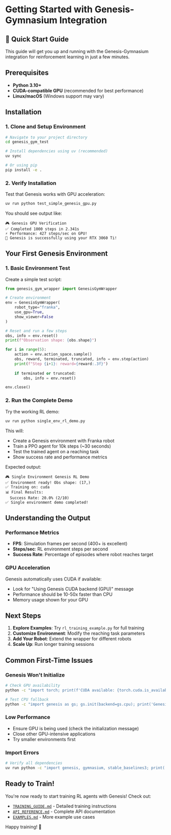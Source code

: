 # Getting Started with Genesis-Gymnasium Integration

## 🚀 Quick Start Guide

This guide will get you up and running with the Genesis-Gymnasium integration for reinforcement learning in just a few minutes.

## Prerequisites

- **Python 3.10+** 
- **CUDA-compatible GPU** (recommended for best performance)
- **Linux/macOS** (Windows support may vary)

## Installation

### 1. Clone and Setup Environment

```bash
# Navigate to your project directory
cd genesis_gym_test

# Install dependencies using uv (recommended)
uv sync

# Or using pip
pip install -e .
```

### 2. Verify Installation

Test that Genesis works with GPU acceleration:

```bash
uv run python test_simple_genesis_gpu.py
```

You should see output like:
```
🎮 Genesis GPU Verification
✅ Completed 1000 steps in 2.341s
⚡ Performance: 427 steps/sec on GPU!
🎉 Genesis is successfully using your RTX 3060 Ti!
```

## Your First Genesis Environment

### 1. Basic Environment Test

Create a simple test script:

```python
from genesis_gym_wrapper import GenesisGymWrapper

# Create environment
env = GenesisGymWrapper(
    robot_type="franka",
    use_gpu=True,
    show_viewer=False
)

# Reset and run a few steps
obs, info = env.reset()
print(f"Observation shape: {obs.shape}")

for i in range(5):
    action = env.action_space.sample()
    obs, reward, terminated, truncated, info = env.step(action)
    print(f"Step {i+1}: reward={reward:.3f}")
    
    if terminated or truncated:
        obs, info = env.reset()

env.close()
```

### 2. Run the Complete Demo

Try the working RL demo:

```bash
uv run python single_env_rl_demo.py
```

This will:
- Create a Genesis environment with Franka robot
- Train a PPO agent for 10k steps (~30 seconds)
- Test the trained agent on a reaching task
- Show success rate and performance metrics

Expected output:
```
🎮 Single Environment Genesis RL Demo
✅ Environment ready! Obs shape: (17,)
✅ Training on: cuda
📊 Final Results:
  Success Rate: 20.0% (2/10)
✅ Single environment demo completed!
```

## Understanding the Output

### Performance Metrics
- **FPS**: Simulation frames per second (400+ is excellent)
- **Steps/sec**: RL environment steps per second
- **Success Rate**: Percentage of episodes where robot reaches target

### GPU Acceleration
Genesis automatically uses CUDA if available:
- Look for "Using Genesis CUDA backend (GPU)" message
- Performance should be 10-50x faster than CPU
- Memory usage shown for your GPU

## Next Steps

1. **Explore Examples**: Try `rl_training_example.py` for full training
2. **Customize Environment**: Modify the reaching task parameters
3. **Add Your Robot**: Extend the wrapper for different robots
4. **Scale Up**: Run longer training sessions

## Common First-Time Issues

### Genesis Won't Initialize
```bash
# Check GPU availability
python -c "import torch; print(f'CUDA available: {torch.cuda.is_available()}')"

# Test CPU fallback
python -c "import genesis as gs; gs.init(backend=gs.cpu); print('Genesis works!')"
```

### Low Performance
- Ensure GPU is being used (check the initialization message)
- Close other GPU-intensive applications
- Try smaller environments first

### Import Errors
```bash
# Verify all dependencies
uv run python -c "import genesis, gymnasium, stable_baselines3; print('All imports work!')"
```

## Ready to Train!

You're now ready to start training RL agents with Genesis! Check out:
- [`TRAINING_GUIDE.md`](TRAINING_GUIDE.md) - Detailed training instructions
- [`API_REFERENCE.md`](API_REFERENCE.md) - Complete API documentation
- [`EXAMPLES.md`](EXAMPLES.md) - More example use cases

Happy training! 🎯